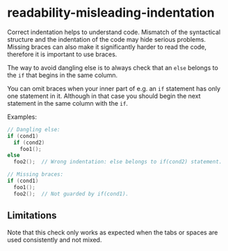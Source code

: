 # readability-misleading-indentation

Correct indentation helps to understand code. Mismatch of the
syntactical structure and the indentation of the code may hide serious
problems. Missing braces can also make it significantly harder to read
the code, therefore it is important to use braces.

The way to avoid dangling else is to always check that an `else` belongs
to the `if` that begins in the same column.

You can omit braces when your inner part of e.g. an `if` statement has
only one statement in it. Although in that case you should begin the
next statement in the same column with the `if`.

Examples:

``` c++
// Dangling else:
if (cond1)
  if (cond2)
    foo1();
else
  foo2();  // Wrong indentation: else belongs to if(cond2) statement.

// Missing braces:
if (cond1)
  foo1();
  foo2();  // Not guarded by if(cond1).
```

## Limitations

Note that this check only works as expected when the tabs or spaces are
used consistently and not mixed.
